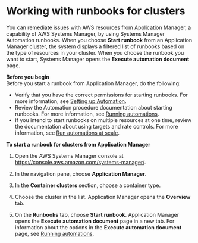 # Working with runbooks for clusters<a name="application-manager-working-runbooks-clusters"></a>

You can remediate issues with AWS resources from Application Manager, a capability of AWS Systems Manager, by using Systems Manager Automation runbooks\. When you choose **Start runbook** from an Application Manager cluster, the system displays a filtered list of runbooks based on the type of resources in your cluster\. When you choose the runbook you want to start, Systems Manager opens the **Execute automation document** page\. 

**Before you begin**  
Before you start a runbook from Application Manager, do the following:
+ Verify that you have the correct permissions for starting runbooks\. For more information, see [Setting up Automation](automation-setup.md)\. 
+ Review the Automation procedure documentation about starting runbooks\. For more information, see [Running automations](running-automations.md)\.
+ If you intend to start runbooks on multiple resources at one time, review the documentation about using targets and rate controls\. For more information, see [Run automations at scale](running-automations-scale.md)\.

**To start a runbook for clusters from Application Manager**

1. Open the AWS Systems Manager console at [https://console\.aws\.amazon\.com/systems\-manager/](https://console.aws.amazon.com/systems-manager/)\.

1. In the navigation pane, choose **Application Manager**\.

1. In the **Container clusters** section, choose a container type\. 

1. Choose the cluster in the list\. Application Manager opens the **Overview** tab\.

1. On the **Runbooks** tab, choose **Start runbook**\. Application Manager opens the **Execute automation document** page in a new tab\. For information about the options in the **Execute automation document** page, see [Running automations](running-automations.md)\.